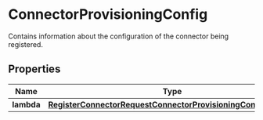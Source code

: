 

# ConnectorProvisioningConfig

Contains information about the configuration of the connector being registered.

## Properties

| Name | Type | Description | Notes |
|------------ | ------------- | ------------- | -------------|
|**lambda** | [**RegisterConnectorRequestConnectorProvisioningConfigLambda**](RegisterConnectorRequestConnectorProvisioningConfigLambda.md) |  |  [optional] |



